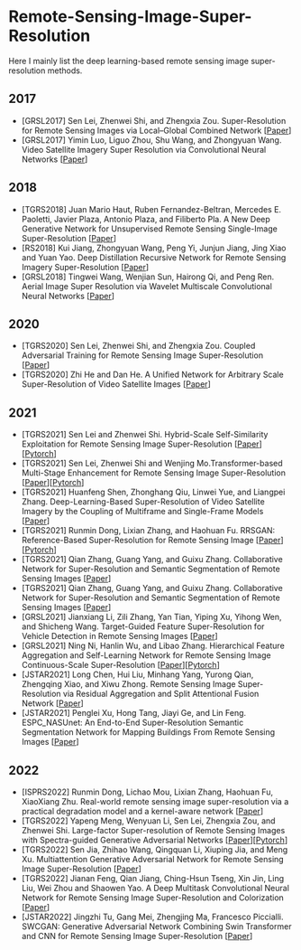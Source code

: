 # Remote-Sensing-Image-Super-Resolution

Here I mainly list the deep learning-based remote sensing image super-resolution methods. 

## 2017
- [GRSL2017] Sen Lei, Zhenwei Shi, and Zhengxia Zou. Super-Resolution for Remote Sensing Images via Local–Global Combined Network [[Paper](https://ieeexplore.ieee.org/document/7937881)]
- [GRSL2017] Yimin Luo, Liguo Zhou, Shu Wang, and Zhongyuan Wang. Video Satellite Imagery Super Resolution via Convolutional Neural Networks [[Paper](https://ieeexplore.ieee.org/document/8101498/)]

## 2018
- [TGRS2018] Juan Mario Haut, Ruben Fernandez-Beltran, Mercedes E. Paoletti, Javier Plaza, Antonio Plaza, and Filiberto Pla. A New Deep Generative Network for Unsupervised Remote Sensing Single-Image Super-Resolution [[Paper](https://ieeexplore.ieee.org/document/8400496)]
- [RS2018] Kui Jiang, Zhongyuan Wang, Peng Yi, Junjun Jiang, Jing Xiao and Yuan Yao. Deep Distillation Recursive Network for Remote Sensing Imagery Super-Resolution [[Paper](https://www.mdpi.com/2072-4292/10/11/1700)]
- [GRSL2018] Tingwei Wang, Wenjian Sun, Hairong Qi, and Peng Ren. Aerial Image Super Resolution via Wavelet Multiscale Convolutional Neural Networks [[Paper](https://ieeexplore.ieee.org/document/8316893)]

## 2020
- [TGRS2020] Sen Lei, Zhenwei Shi, and Zhengxia Zou. Coupled Adversarial Training for Remote Sensing Image Super-Resolution [[Paper](https://ieeexplore.ieee.org/document/8946581)]
- [TGRS2020] Zhi He and Dan He. A Unified Network for Arbitrary Scale Super-Resolution of Video Satellite Images [[Paper](https://ieeexplore.ieee.org/document/9277650)]

## 2021 
- [TGRS2021] Sen Lei and Zhenwei Shi. Hybrid-Scale Self-Similarity Exploitation for Remote Sensing Image Super-Resolution [[Paper](https://ieeexplore.ieee.org/document/9400474)][[Pytorch](https://github.com/Shaosifan/HSENet)]
- [TGRS2021] Sen Lei, Zhenwei Shi and Wenjing Mo.Transformer-based Multi-Stage Enhancement for Remote Sensing Image Super-Resolution [[Paper](https://ieeexplore.ieee.org/document/9654169)][[Pytorch](https://github.com/Shaosifan/TransENet)]
- [TGRS2021] Huanfeng Shen, Zhonghang Qiu, Linwei Yue, and Liangpei Zhang. Deep-Learning-Based Super-Resolution of Video Satellite Imagery by the Coupling of Multiframe and Single-Frame Models [[Paper](https://ieeexplore.ieee.org/document/9579427)]
- [TGRS2021] Runmin Dong, Lixian Zhang, and Haohuan Fu. RRSGAN: Reference-Based Super-Resolution for Remote Sensing Image [[Paper](https://ieeexplore.ieee.org/document/9328132)][[Pytorch](https://github.com/dongrunmin/RRSGAN)]
- [TGRS2021] Qian Zhang, Guang Yang, and Guixu Zhang. Collaborative Network for Super-Resolution and Semantic Segmentation of Remote Sensing Images [[Paper](https://ieeexplore.ieee.org/document/9506999)]
- [TGRS2021] Qian Zhang, Guang Yang, and Guixu Zhang. Collaborative Network for Super-Resolution and Semantic Segmentation of Remote Sensing Images [[Paper](https://ieeexplore.ieee.org/document/9506999)]
- [GRSL2021] Jianxiang Li, Zili Zhang, Yan Tian, Yiping Xu, Yihong Wen, and Shicheng Wang. Target-Guided Feature Super-Resolution for Vehicle Detection in Remote Sensing Images [[Paper](https://ieeexplore.ieee.org/document/9548683)]
- [GRSL2021] Ning Ni, Hanlin Wu, and Libao Zhang. Hierarchical Feature Aggregation and Self-Learning Network for Remote Sensing Image Continuous-Scale Super-Resolution [[Paper](https://ieeexplore.ieee.org/document/9585484)][[Pytorch](https://github.com/chongningni/RSI-HFAS)]
- [JSTAR2021] Long Chen, Hui Liu, Minhang Yang, Yurong Qian, Zhengqing Xiao, and Xiwu Zhong. Remote Sensing Image Super-Resolution via Residual Aggregation and Split Attentional Fusion Network [[Paper](https://ieeexplore.ieee.org/document/9541020)]
- [JSTAR2021] Penglei Xu, Hong Tang, Jiayi Ge, and Lin Feng. ESPC_NASUnet: An End-to-End Super-Resolution Semantic Segmentation Network for Mapping Buildings From Remote Sensing Images [[Paper](https://ieeexplore.ieee.org/document/9429949)]

## 2022
- [ISPRS2022] Runmin Dong, Lichao Mou, Lixian Zhang, Haohuan Fu, XiaoXiang Zhu. Real-world remote sensing image super-resolution via a practical degradation model and a kernel-aware network [[Paper](https://www.sciencedirect.com/science/article/abs/pii/S0924271622001824)]
- [TGRS2022] Yapeng Meng, Wenyuan Li, Sen Lei, Zhengxia Zou, and Zhenwei Shi. Large-factor Super-resolution of Remote Sensing Images with Spectra-guided Generative Adversarial Networks [[Paper](https://ieeexplore.ieee.org/document/9950553)][[Pytorch](https://github.com/YapengMeng/SpecGAN)]
- [TGRS2022] Sen Jia, Zhihao Wang, Qingquan Li, Xiuping Jia, and Meng Xu. Multiattention Generative Adversarial Network for Remote Sensing Image Super-Resolution [[Paper](https://ieeexplore.ieee.org/document/9787539)]
- [TGRS2022] Jianan Feng, Qian Jiang, Ching-Hsun Tseng, Xin Jin, Ling Liu, Wei Zhou and Shaowen Yao. A Deep Multitask Convolutional Neural Network for Remote Sensing Image Super-Resolution and Colorization [[Paper](https://ieeexplore.ieee.org/document/9721252)]
- [JSTAR2022] Jingzhi Tu, Gang Mei, Zhengjing Ma, Francesco Piccialli. SWCGAN: Generative Adversarial Network Combining Swin Transformer and CNN for Remote Sensing Image Super-Resolution [[Paper](https://ieeexplore.ieee.org/document/9829280)]




